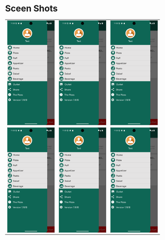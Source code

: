 # Sceen Shots

<table>
  <tr>
    <td><img src="https://github.com/ChayanLeang/The-Pizza/blob/09e3348fae19e63020db163f66c74a54b77bd61e/drawer_sceenshot.png"/></td>
    <td><img src="https://github.com/ChayanLeang/The-Pizza/blob/09e3348fae19e63020db163f66c74a54b77bd61e/drawer_sceenshot.png"/></td>
    <td><img src="https://github.com/ChayanLeang/The-Pizza/blob/09e3348fae19e63020db163f66c74a54b77bd61e/drawer_sceenshot.png"/></td>
  </tr>
  <tr>
    <td><img src="https://github.com/ChayanLeang/The-Pizza/blob/09e3348fae19e63020db163f66c74a54b77bd61e/drawer_sceenshot.png"/></td>
    <td><img src="https://github.com/ChayanLeang/The-Pizza/blob/09e3348fae19e63020db163f66c74a54b77bd61e/drawer_sceenshot.png"/></td>
   <td><img src="https://github.com/ChayanLeang/The-Pizza/blob/09e3348fae19e63020db163f66c74a54b77bd61e/drawer_sceenshot.png"/></td>
  </tr>
</table>
